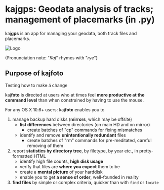 # kaj**gps**: Geodata analysis of tracks; management of placemarks (in .py)

kaj**gps** is an app for managing your geodata, both track files and placemarks.

![Logo](https://lh3.googleusercontent.com/-N1ypd05pwcs/U9_Vny0UaqI/AAAAAAAAUas/v-eKASeEogk/s288/kajfoto-rect-logo-green.png)

(Pronunciation note: "*Kaj*" rhymes with "*rye*")

## Purpose of kaj**foto** ##

Testing how to make ä change

kaj**foto** is directed at users who at times feel **more productive at the command level** than when constrained by having to use the mouse.

For any OS X 10.6+ users: kaj**foto** enables you to

1. manage backup hard disks (**mirrors**, which may be offsite)
    * **list differences** between directories (on main HD and on mirror)
        * create batches of "cp" commands for fixing mismatches
    * identify and remove **unintentionally redundant** files
        * create batches of "rm" commands for pre-meditated, careful removing of them
2. report **statistics by directory tree**, by filetype, by year etc., in pretty-formatted HTML
    * identify high file counts, **high disk usage**
    * verify that files are **where you expect** them to be
    * create a **mental picture** of your harddisk
    * enable you to get **a sense of order**, well-founded in reality
3. **find files** by simple or complex criteria, quicker than with `find` or `locate`
